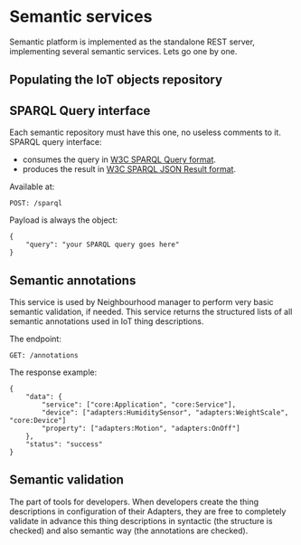# Semantic services

Semantic platform is implemented as the standalone REST server, implementing
several semantic services. Lets go one by one.

## Populating the IoT objects repository


## SPARQL Query interface

Each semantic repository must have this one, no useless comments to it.
SPARQL query interface:
* consumes the query in [W3C SPARQL Query format](https://www.w3.org/TR/rdf-sparql-query/).
* produces the result in [W3C SPARQL JSON Result format](https://www.w3.org/TR/rdf-sparql-json-res/).

Available at:

```
POST: /sparql
```

Payload is always the object:
```
{
    "query": "your SPARQL query goes here"
}
```


## Semantic annotations

This service is used by Neighbourhood manager to perform very basic semantic
validation, if needed. This service returns the structured lists of
 all semantic annotations used in IoT thing descriptions.

The endpoint:

```
GET: /annotations
```

The response example:

```
{
	"data": {
		"service": ["core:Application", "core:Service"],
		"device": ["adapters:HumiditySensor", "adapters:WeightScale", "core:Device"]
		"property": ["adapters:Motion", "adapters:OnOff"]
	},
	"status": "success"
}
```

## Semantic validation

The part of tools for developers. When developers create the thing descriptions
in configuration of their Adapters, they are free to completely validate in advance
this thing descriptions in syntactic (the structure is checked)
and also semantic way (the annotations are checked).
